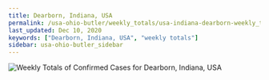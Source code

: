 ```yaml
---
title: Dearborn, Indiana, USA
permalink: /usa-ohio-butler/weekly_totals/usa-indiana-dearborn-weekly_totals.html
last_updated: Dec 10, 2020
keywords: ["Dearborn, Indiana, USA", "weekly totals"]
sidebar: usa-ohio-butler_sidebar
---
```


![Weekly Totals of Confirmed Cases for Dearborn, Indiana, USA](/covid_tracker/images/graphs/usa-indiana-dearborn-weekly_totals_graph.png)
